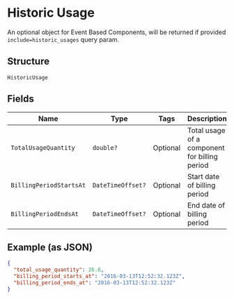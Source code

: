
# Historic Usage

An optional object for Event Based Components, will be returned if provided `include=historic_usages` query param.

## Structure

`HistoricUsage`

## Fields

| Name | Type | Tags | Description |
|  --- | --- | --- | --- |
| `TotalUsageQuantity` | `double?` | Optional | Total usage of a component for billing period |
| `BillingPeriodStartsAt` | `DateTimeOffset?` | Optional | Start date of billing period |
| `BillingPeriodEndsAt` | `DateTimeOffset?` | Optional | End date of billing period |

## Example (as JSON)

```json
{
  "total_usage_quantity": 26.6,
  "billing_period_starts_at": "2016-03-13T12:52:32.123Z",
  "billing_period_ends_at": "2016-03-13T12:52:32.123Z"
}
```

